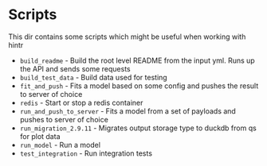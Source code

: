 # Scripts

This dir contains some scripts which might be useful when working with hintr

* `build_readme` - Build the root level README from the input yml. Runs up the API and sends some requests
* `build_test_data` - Build data used for testing
* `fit_and_push` - Fits a model based on some config and pushes the result to server of choice
* `redis` - Start or stop a redis container
* `run_and_push_to_server` - Fits a model from a set of payloads and pushes to server of choice
* `run_migration_2.9.11` - Migrates output storage type to duckdb from qs for plot data
* `run_model` - Run a model
* `test_integration` - Run integration tests
